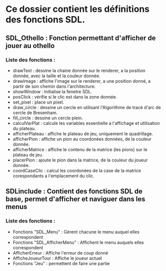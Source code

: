 <!DOCTYPE HTML>
<head></head>
<body>
   <h1>
      Ce dossier contient les définitions des fonctions SDL.
   </h1>
   <h2>
      SDL_Othello : Fonction permettant d'afficher de jouer au othello
   </h2>
      <h3>
         Liste des fonctions :
      </h3>
         <ul>
            <li> drawText : dessine la chaine donnée sur le renderer, a la position donnée, avec la taille et la couleur donnée.</li>
            <li> drawImage : affiche l'image sur le renderer, a une position donné, a partir de son chemin dans l'architecture.</li>
            <li> showWindow : Initialise la fenetre SDL.</li>
            <li> posClick : vérifie si le clic est dans la zone donnée.</li>
            <li> set_pixel : place un pixel.</li>
            <li> draw_circle : dessine un cercle en utilisant l'Algorithme de tracé d'arc de cercle de Bresenham.</li>
            <li> fill_circle : dessine un cercle plein.</li>
            <li> calculVarPlat : calcule les variables essentielle a l'affichage et utilisation du plateau.</li>
            <li> afficherPlateau : affiche le plateau de jeu, uniquement le quadrillage.</li>
            <li> afficherPion : affiche un pion au coordonées données, de la couleur donnée.</li>
            <li> afficherMatrice : affiche le contenu de la matrice (les pions) sur le plateau de jeu.</li>
            <li> placerPion : ajoute le pion dans la matrice, de la couleur du joueur donnée.</li>
            <li> coordCaseClic : calcul les coordonées de la case de la matrice corespondants a l'emplacement du clic.</li>
         </ul>
   <h2>
      SDLinclude : Contient des fonctions SDL de base, permet d'afficher et naviguer dans les menus
   </h2>
      <h3>
         Liste des fonctions :
      </h3>
         <ul>
            <li> Fonctions "SDL_Menu" : Gèrent chacune le menu auquel elles correspondent</li>
            <li> Fonctions "SDL_AfficherMenu" : Affichent le menu auquels elles correspondent</li>
            <li> AfficherErreur : Affiche l'erreur de coup donné</li>
            <li> AfficheJoueurTour : Affiche le joueur actuel</li>
            <li> Fonctions "Jeu" : permettent de faire une partie</li>
         </ul>

</body>
